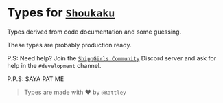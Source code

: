 # Types for [`Shoukaku`](https://github.com/Deivu/Shoukaku/tree/master)

Types derived from code documentation and some guessing.

These types are probably production ready.

P.S: Need help? Join the [`ShipgGirls Community`](https://discord.gg/FVqbtGu) Discord server and ask for help in the `#development` channel.

P.P.S: SAYA PAT ME

> Types are made with ❤ by `@Rattley`
